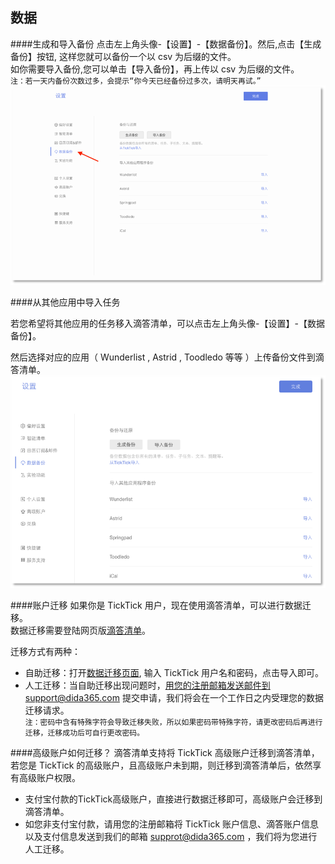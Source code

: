 ## 数据

####生成和导入备份
点击左上角头像-【设置】-【数据备份】。然后,点击【生成备份】按钮, 这样您就可以备份一个以 csv 为后缀的文件。
<br >如你需要导入备份,您可以单击【导入备份】，再上传以 csv 为后缀的文件。
<br>`注：若一天内备份次数过多，会提示“你今天已经备份过多次，请明天再试。”`
![](web-copy.png)

####从其他应用中导入任务

若您希望将其他应用的任务移入滴答清单，可以点击左上角头像-【设置】-【数据备份】。

然后选择对应的应用（ Wunderlist , Astrid , Toodledo 等等 ）上传备份文件到滴答清单。
![](web-backup.png)

####账户迁移
如果你是 TickTick 用户，现在使用滴答清单，可以进行数据迁移。
<br>数据迁移需要登陆网页版[滴答清单](http://www.dida365.com/)。

迁移方式有两种：
* 自助迁移：打开[数据迁移页面](http://dida365.com/import/#ticktick), 输入 TickTick 用户名和密码，点击导入即可。
* 人工迁移：当自助迁移出现问题时，用您的注册邮箱发送邮件到support@dida365.com 提交申请，我们将会在一个工作日之内受理您的数据迁移请求。
<br>`注：密码中含有特殊字符会导致迁移失败，所以如果密码带特殊字符，请更改密码后再进行迁移，迁移成功后可自行更改密码。`


####高级账户如何迁移？
滴答清单支持将 TickTick 高级账户迁移到滴答清单，若您是 TickTick 的高级账户，且高级账户未到期，则迁移到滴答清单后，依然享有高级账户权限。
* 支付宝付款的TickTick高级账户，直接进行数据迁移即可，高级账户会迁移到滴答清单。
* 如您非支付宝付款，请用您的注册邮箱将 TickTick 账户信息、滴答账户信息以及支付信息发送到我们的邮箱 supprot@dida365.com ，我们将为您进行人工迁移。
